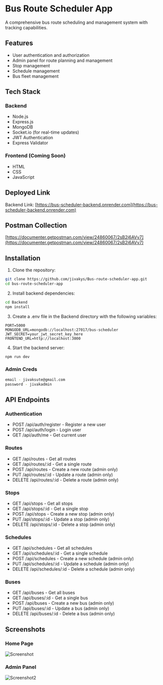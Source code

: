 # Bus Route Scheduler App

A comprehensive bus route scheduling and management system with tracking capabilities.

## Features

- User authentication and authorization
- Admin panel for route planning and management
- Stop management
- Schedule management
- Bus fleet management

## Tech Stack

### Backend

- Node.js
- Express.js
- MongoDB
- Socket.io (for real-time updates)
- JWT Authentication
- Express Validator

### Frontend (Coming Soon)

- HTML
- CSS
- JavaScript

## Deployed Link

Backend Link: [https://bus-scheduler-backend.onrender.com](https://bus-scheduler-backend.onrender.com)

## Postman Collection

[https://documenter.getpostman.com/view/24860067/2sB2j6AVv7](https://documenter.getpostman.com/view/24860067/2sB2j6AVv7)

## Installation

1. Clone the repository:

```bash
git clone https://github.com/jivakys/Bus-route-scheduler-app.git
cd bus-route-scheduler-app
```

2. Install backend dependencies:

```bash
cd Backend
npm install
```

3. Create a .env file in the Backend directory with the following variables:

```
PORT=5000
MONGODB_URL=mongodb://localhost:27017/bus-scheduler
JWT_SECRET=your_jwt_secret_key_here
FRONTEND_URL=http://localhost:3000
```

4. Start the backend server:

```bash
npm run dev
```

### Admin Creds
```bash
email - jivaksute@gmail.com
password - jivakadmin
```

## API Endpoints

### Authentication

- POST /api/auth/register - Register a new user
- POST /api/auth/login - Login user
- GET /api/auth/me - Get current user

### Routes

- GET /api/routes - Get all routes
- GET /api/routes/:id - Get a single route
- POST /api/routes - Create a new route (admin only)
- PUT /api/routes/:id - Update a route (admin only)
- DELETE /api/routes/:id - Delete a route (admin only)

### Stops

- GET /api/stops - Get all stops
- GET /api/stops/:id - Get a single stop
- POST /api/stops - Create a new stop (admin only)
- PUT /api/stops/:id - Update a stop (admin only)
- DELETE /api/stops/:id - Delete a stop (admin only)

### Schedules

- GET /api/schedules - Get all schedules
- GET /api/schedules/:id - Get a single schedule
- POST /api/schedules - Create a new schedule (admin only)
- PUT /api/schedules/:id - Update a schedule (admin only)
- DELETE /api/schedules/:id - Delete a schedule (admin only)

### Buses

- GET /api/buses - Get all buses
- GET /api/buses/:id - Get a single bus
- POST /api/buses - Create a new bus (admin only)
- PUT /api/buses/:id - Update a bus (admin only)
- DELETE /api/buses/:id - Delete a bus (admin only)


## Screenshots

### Home Page
![Screenshot](https://github.com/user-attachments/assets/aa38e0c1-3b7c-483c-888d-bb94f543ca7a)

### Admin Panel
![Screenshot2](https://github.com/user-attachments/assets/a1e3cc3c-2a4c-41a0-90b7-f1d05df0f57d)
